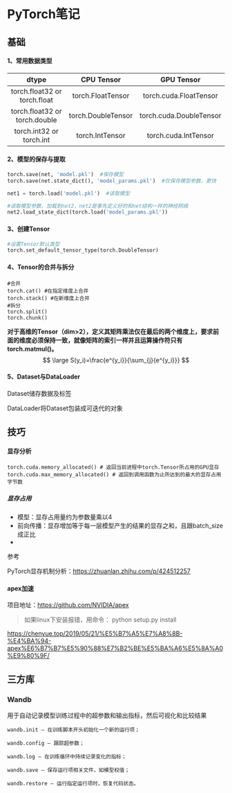 # PyTorch笔记

## 基础

#### 1、常用数据类型

|              dtype              |     CPU Tensor     |       GPU Tensor        |
| :-----------------------------: | :----------------: | :---------------------: |
| torch.float32  or  torch.float  | torch.FloatTensor  | torch.cuda.FloatTensor  |
| torch.float32  or  torch.double | torch.DoubleTensor | torch.cuda.DoubleTensor |
|   torch.int32  or  torch.int    |  torch.IntTensor   |  torch.cuda.IntTensor   |

#### 2、模型的保存与提取

```python
torch.save(net, 'model.pkl')  #保存模型
torch.save(net.state_dict(), 'model_params.pkl')  #仅保存模型参数，更快

net1 = torch.load('model.pkl')  #读取模型

#读取模型参数，加载到net2，net2是事先定义好的和net结构一样的神经网络
net2.load_state_dict(torch.load('model_params.pkl'))  
```

#### 3、创建Tensor

```python
#设置Tensor默认类型
torch.set_default_tensor_type(torch.DoubleTensor)
```

#### 4、Tensor的合并与拆分

```
#合并
torch.cat() #在指定维度上合并
torch.stack() #在新维度上合并
#拆分
torch.split()
torch.chunk()

```

**对于高维的Tensor（dim>2），定义其矩阵乘法仅在最后的两个维度上，要求前面的维度必须保持一致，就像矩阵的索引一样并且运算操作符只有torch.matmul()。**
$$
\large
S(y_i)=\frac{e^{y_i}}{\sum_{j}{e^{y_i}}}
$$

#### 5、Dataset与DataLoader

Dataset储存数据及标签

DataLoader将Dataset包装成可迭代的对象



## 技巧

#### 显存分析

```
torch.cuda.memory_allocated() # 返回当前进程中torch.Tensor所占用的GPU显存
torch.cuda.max_memory_allocated() # 返回到调用函数为止所达到的最大的显存占用字节数
```

##### 显存占用

- 模型：显存占用量约为参数量乘以4
- 前向传播：显存增加等于每一层模型产生的结果的显存之和，且跟batch_size成正比
- 

参考

PyTorch显存机制分析：https://zhuanlan.zhihu.com/p/424512257



#### apex加速

项目地址：https://github.com/NVIDIA/apex

> 如果linux下安装报错，用命令： python setup.py install

https://chenyue.top/2019/05/21/%E5%B7%A5%E7%A8%8B-%E4%BA%94-apex%E6%B7%B7%E5%90%88%E7%B2%BE%E5%BA%A6%E5%8A%A0%E9%80%9F/



## 三方库

### Wandb

用于自动记录模型训练过程中的超参数和输出指标，然后可视化和比较结果

```
wandb.init — 在训练脚本开头初始化一个新的运行项；

wandb.config — 跟踪超参数；

wandb.log — 在训练循环中持续记录变化的指标；

wandb.save — 保存运行项相关文件，如模型权值；

wandb.restore — 运行指定运行项时，恢复代码状态。
```

